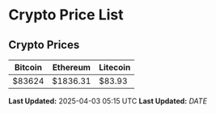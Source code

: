 # Crypto Price List

## Crypto Prices
| Bitcoin | Ethereum | Litecoin |
| ------- | -------- | -------- |
| $83624 | $1836.31 | $83.93 |
**Last Updated:** 2025-04-03 05:15 UTC
**Last Updated:** $DATE$
